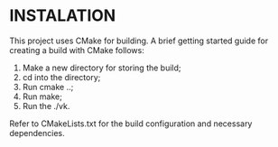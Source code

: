 # INSTALATION

This project uses CMake for building. A brief getting started guide for creating a build with CMake follows:

1. Make a new directory for storing the build;
2. cd into the directory;
3. Run cmake ..;
4. Run make;
5. Run the ./vk.

Refer to CMakeLists.txt for the build configuration and necessary dependencies.
